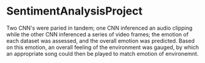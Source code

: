 # SentimentAnalysisProject
 Two CNN's were paried in tandem; one CNN inferenced an audio clipping while the other CNN inferenced a series of video frames; the emotion of each dataset was assessed, and the overall emotion was predicted. Based on this emotion, an overall feeling of the environment was gauged, by which an appropriate song could then be played to match emotion of environemnt. 
